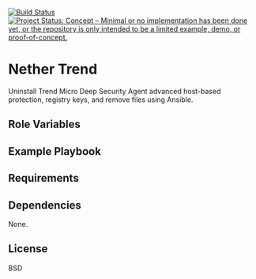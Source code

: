 [![Build Status](https://travis-ci.org/deekayen/ansible-role-nethertrend.svg?branch=main)](https://travis-ci.org/deekayen/ansible-role-nethertrend) [![Project Status: Concept – Minimal or no implementation has been done yet, or the repository is only intended to be a limited example, demo, or proof-of-concept.](https://www.repostatus.org/badges/latest/concept.svg)](https://www.repostatus.org/#concept)

Nether Trend
============

Uninstall Trend Micro Deep Security Agent advanced host-based protection, registry keys, and remove files using Ansible.

Role Variables
--------------

Example Playbook
----------------

Requirements
------------

Dependencies
------------

None.

License
-------

BSD
